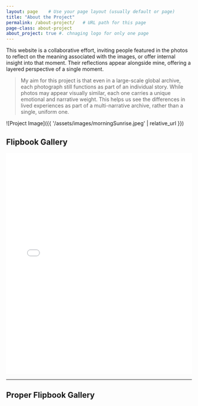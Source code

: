 ```yaml
---
layout: page    # Use your page layout (usually default or page)
title: "About the Project"
permalink: /about-project/   # URL path for this page
page-class: about-project
about_project: true #. chnaging logo for only one page
---
```


<!--# About the Project (alraedy used) -->

This website is a collaborative effort, inviting people featured in the photos to reflect on the meaning associated with the images, or offer internal insight into that moment. Their reflections appear alongside mine, offering a layered perspective of a single moment. 

> My aim for this project is that even in a large-scale global archive, each photograph still functions as part of an individual story. While photos may appear visually similar, each one carries a unique emotional and narrative weight. This helps us see the differences in lived experiences as part of a multi-narrative archive, rather than a single, uniform one. 

<!--![Project Image](/assets/images/mariasunset.JPG) -->
<!--![Project Image]({{ site.baseurl }}/assets/images/morningSunrise.jpeg) -->

![Project Image]({{ '/assets/images/morningSunrise.jpeg' | relative_url }})

## Flipbook Gallery
<iframe src="{{ site.baseurl }}/assets/pdf/gallery.pdf"
        width="100%" height="600px" style="border:none;">
</iframe>

***

<!--## Proper Flipbook Gallery

<a href="https://89dd0892-trial.flowpaper.com/finalGallery/" class="fp-embed" data-fp-width="100%" data-fp-height="100%" style="max-width: 100%"></a><script async defer src="https://cdn-online.flowpaper.com/zine/3.9.1/js/embed.min.js"></script> -->

<h2>Proper Flipbook Gallery</h2>

<div style="width: 100%; max-width: 100%; height: 90vh;">
  <a href="https://89dd0892-trial.flowpaper.com/finalGallery/"
     class="fp-embed"
     data-fp-width="100%"
     data-fp-height="100%"
     style="display: block; width: 100%; height: 100%;">
  </a>
</div>

<script async defer src="https://cdn-online.flowpaper.com/zine/3.9.1/js/embed.min.js"></script>



Inspired by readings in my Culture and Technology Studies summer workshop course (CTS3030), I attempt to show how photographs work as tools for memory-making and shaping reality—and how history is framed differently depending on how both the individual and the photographer view what’s valuable in a moment. 

> Participant reflections are submitted through digital forms or in-person interviews. Text is only edited for grammar, and permission is always asked before posting names or images. 

This project tends to take on a positive framing, with the **goal of helping people foster appreciation for life by remembering good things or lessons taken from a moment—even in difficult or trying seasons.** However, asking people to reframe their memories might not fully capture the complexity of their experiences. So, their first reflection on the memory is posted as-is, followed by any lessons or insights they chose to share in response to the final reflective prompt. 


<div style="text-align: center; margin-top: 20px;">
  <a href="{{ site.baseurl }}/assets/pdf/gallery.pdf" download class="btn-custom-download">
    Download Project Documentation PDF
  </a>
</div>

<!--learned that Every page/post needs YAML front matter at the top to tell Jekyll how to process it.-->


<!--TO DO:
-add image gallery here: https://biati-digital.github.io/glightbox/
-write up emmas interview
-fix web image size
-text? add my reflections
-host website-->

